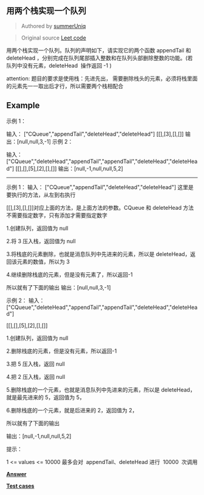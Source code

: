 ## 用两个栈实现一个队列

> Authored by [summerUniq](https://github.com/summerUniq)

> Original source [Leet code](https://leetcode-cn.com/problems/yong-liang-ge-zhan-shi-xian-dui-lie-lcof/)

用两个栈实现一个队列。队列的声明如下，请实现它的两个函数 appendTail 和 deleteHead ，分别完成在队列尾部插入整数和在队列头部删除整数的功能。(若队列中没有元素，deleteHead  操作返回 -1 )

attention: 题目的要求是使用栈：先进先出， 需要删除栈头的元素，必须将栈里面的元素先一一取出后才行，所以需要两个栈相配合

## Example

示例 1：

输入：
["CQueue","appendTail","deleteHead","deleteHead"]
[[],[3],[],[]]
输出：[null,null,3,-1]
示例 2：

输入：
["CQueue","deleteHead","appendTail","appendTail","deleteHead","deleteHead"]
[[],[],[5],[2],[],[]]
输出：[null,-1,null,null,5,2]

---

示例 1： 输入： ["CQueue","appendTail","deleteHead","deleteHead"] 这里是要执行的方法，从左到右执行

[[],[3],[],[]]对应上面的方法，是上面方法的参数。CQueue 和 deleteHead 方法不需要指定数字，只有添加才需要指定数字

1.创建队列，返回值为 null

2.将 3 压入栈，返回值为 null

3.将栈底的元素删除，也就是消息队列中先进来的元素，所以是 deleteHead，返回该元素的数值，所以为 3

4.继续删除栈底的元素，但是没有元素了，所以返回-1

所以就有了下面的输出 输出：[null,null,3,-1]

示例 2： 输入： ["CQueue","deleteHead","appendTail","appendTail","deleteHead","deleteHead"]

[[],[],[5],[2],[],[]]

1.创建队列，返回值为 null

2.删除栈底的元素，但是没有元素，所以返回-1

3.把 5 压入栈，返回 null

4.把 2 压入栈，返回 null

5.删除栈底的一个元素，也就是消息队列中先进来的元素，所以是 deleteHead，就是最先进来的 5，返回值为 5，

6.删除栈底的一个元素，就是后进来的 2，返回值为 2，

所以就有了下面的输出

输出：[null,-1,null,null,5,2]

提示：

1 <= values <= 10000
最多会对  appendTail、deleteHead 进行  10000  次调用

**[Answer](./index.ts)**

**[Test cases](./test.spec.ts)**
